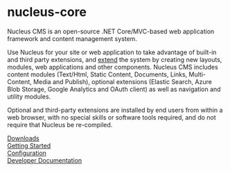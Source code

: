 # nucleus-core
Nucleus CMS is an open-source .NET Core/MVC-based web application framework and content management system. 

Use Nucleus for your site or web application to take advantage of built-in and third party extensions, and [extend](https://www.nucleus-cms.com/developers/) the system by creating new layouts, modules, web applications and other components.  Nucleus CMS includes content modules (Text/Html, Static Content, Documents, Links, Multi-Content, Media and Publish), optional extensions (Elastic Search, Azure Blob Storage, Google Analytics and OAuth client) as well as navigation and utility modules.  

Optional and third-party extensions are installed by end users from within a web browser, with no special skills or software tools required, and do not require that Nucleus be re-compiled.

[Downloads](https://www.nucleus-cms.com/downloads/)  
[Getting Started](https://www.nucleus-cms.com/getting-started/)  
[Configuration](https://www.nucleus-cms.com/configuration-files/)  
[Developer Documentation](https://www.nucleus-cms.com/developers/)  
